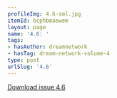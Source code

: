 ```yaml
---
profileImg: 4.6-sml.jpg
itemId: bcphbmaewem
layout: page
name: '4.6: '
tags:
- hasAuthor: dreamnetwork
- hasTag: dream-network-volume-4
type: post
urlSlug: '4.6'
---
```

<a href="../files/pdfs/Volume_4/4.6-Dream-Network-Bulletin_Volume-4-Number-6.pdf" download="">Download issue 4.6</a>